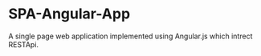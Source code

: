 # SPA-Angular-App
A single page web application implemented using Angular.js which intrect RESTApi.
